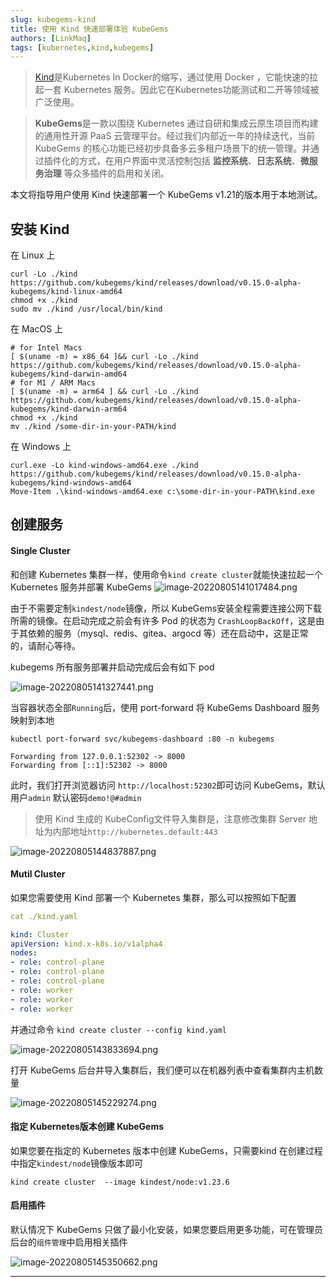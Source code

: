 ```yaml
---
slug: kubegems-kind
title: 使用 Kind 快速部署体验 KubeGems
authors: [LinkMaq]
tags: [kubernetes,kind,kubegems]
---
```


> [Kind](https://kind.sigs.k8s.io/)是Kubernetes In Docker的缩写，通过使用 Docker ，它能快速的拉起一套 Kubernetes 服务。因此它在Kubernetes功能测试和二开等领域被广泛使用。

> **KubeGems**是一款以围绕 Kubernetes 通过自研和集成云原生项目而构建的通用性开源 PaaS 云管理平台。经过我们内部近一年的持续迭代，当前 KubeGems 的核心功能已经初步具备多云多租户场景下的统一管理。并通过插件化的方式，在用户界面中灵活控制包括 **监控系统**、**日志系统**、**微服务治理** 等众多插件的启用和关闭。

本文将指导用户使用 Kind 快速部署一个 KubeGems v1.21的版本用于本地测试。

##  安装 Kind 

在 Linux 上

```shell
curl -Lo ./kind https://github.com/kubegems/kind/releases/download/v0.15.0-alpha-kubegems/kind-linux-amd64
chmod +x ./kind
sudo mv ./kind /usr/local/bin/kind
```

在 MacOS 上

```shell
# for Intel Macs
[ $(uname -m) = x86_64 ]&& curl -Lo ./kind https://github.com/kubegems/kind/releases/download/v0.15.0-alpha-kubegems/kind-darwin-amd64
# for M1 / ARM Macs
[ $(uname -m) = arm64 ] && curl -Lo ./kind https://github.com/kubegems/kind/releases/download/v0.15.0-alpha-kubegems/kind-darwin-arm64
chmod +x ./kind
mv ./kind /some-dir-in-your-PATH/kind
```

在 Windows 上

```shell
curl.exe -Lo kind-windows-amd64.exe ./kind https://github.com/kubegems/kind/releases/download/v0.15.0-alpha-kubegems/kind-windows-amd64
Move-Item .\kind-windows-amd64.exe c:\some-dir-in-your-PATH\kind.exe
```

## 创建服务

#### Single Cluster

和创建 Kubernetes 集群一样，使用命令`kind create cluster`就能快速拉起一个 Kubernetes 服务并部署 KubeGems
![image-20220805141017484.png](https://img-blog.csdnimg.cn/img_convert/3657c5205677e4e218c3af9ca78d49a8.png)

由于不需要定制`kindest/node`镜像，所以 KubeGems安装全程需要连接公网下载所需的镜像。在启动完成之前会有许多 Pod 的状态为 `CrashLoopBackOff`，这是由于其依赖的服务（mysql、redis、gitea、argocd 等）还在启动中，这是正常的，请耐心等待。

kubegems 所有服务部署并启动完成后会有如下 pod

![image-20220805141327441.png](https://img-blog.csdnimg.cn/img_convert/fb5260ef6c4a10fa34e4b3ee832c9011.png)

当容器状态全部`Running`后，使用 port-forward 将 KubeGems Dashboard 服务映射到本地

```shell
kubectl port-forward svc/kubegems-dashboard :80 -n kubegems                           

Forwarding from 127.0.0.1:52302 -> 8000
Forwarding from [::1]:52302 -> 8000
```

此时，我们打开浏览器访问 `http://localhost:52302`即可访问 KubeGems，默认用户`admin` 默认密码`demo!@#admin`
> 使用 Kind 生成的 KubeConfig文件导入集群是，注意修改集群 Server 地址为内部地址`http://kubernetes.default:443`

![image-20220805144837887.png](https://img-blog.csdnimg.cn/img_convert/750cf1eb84463f564fd6c1cf00b2bac5.png)

#### Mutil Cluster

如果您需要使用 Kind 部署一个 Kubernetes 集群，那么可以按照如下配置

```yaml
cat ./kind.yaml

kind: Cluster
apiVersion: kind.x-k8s.io/v1alpha4
nodes:
- role: control-plane
- role: control-plane
- role: control-plane
- role: worker
- role: worker
- role: worker
```

并通过命令 `kind create cluster --config kind.yaml`

![image-20220805143833694.png](https://img-blog.csdnimg.cn/img_convert/a4cc811c69ba68cfc166887d56c8829b.png)


打开 KubeGems 后台并导入集群后，我们便可以在机器列表中查看集群内主机数量

![image-20220805145229274.png](https://img-blog.csdnimg.cn/img_convert/962f40e48dd8fcacbcf5c5259e6e2e60.png)


#### 指定 Kubernetes版本创建 KubeGems

如果您要在指定的 Kubernetes 版本中创建 KubeGems，只需要kind 在创建过程中指定`kindest/node`镜像版本即可

```shell
kind create cluster  --image kindest/node:v1.23.6
```

#### 启用插件

默认情况下 KubeGems 只做了最小化安装，如果您要启用更多功能，可在管理员后台的`组件管理`中启用相关插件

![image-20220805145350662.png](https://img-blog.csdnimg.cn/img_convert/7305b799c99f47e6dac62bc610572ce8.png)

---